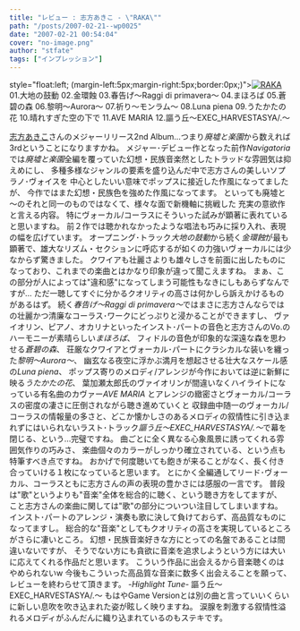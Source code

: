 ```yaml
---
title: "レビュー : 志方あきこ - \"RAKA\""
path: "/posts/2007-02-21--wp0025"
date: "2007-02-21 00:54:04"
cover: "no-image.png"
author: "stfate"
tags: ["インプレッション"]
---
```


style="float:left; (margin-left:5px;margin-right:5px;border:0px;)"><a href="http://www.amazon.co.jp/gp/product/B000HEZ2XE%3ftag=invisibleair-22%26link_code=xm2%26camp=2025%26dev-t=0ZZ51W51PSHKTDFA9002" target="_blank"><img src="http://images-jp.amazon.com/images/P/B000HEZ2XE.09.MZZZZZZZ.jpg" alt="RAKA"  /></a>
01.大地の鼓動
02.金環蝕
03.春告げ～Raggi di primavera～
04.まほろば
05.蒼碧の森
06.黎明～Aurora～
07.祈り～モンラム～
08.Luna piena
09.うたかたの花
10.晴れすぎた空の下で
11.AVE MARIA
12.謳う丘～EXEC_HARVESTASYA/.～

<!--more-->
<a href="http://www.vagrancy.jp/" target="_blank">志方あきこ</a>さんのメジャーリリース2nd Album…つまり<em>廃墟と楽園</em>から数えれば3rdということになりますかね。
メジャー･デビュー作となった前作<em>Navigatoria</em>では<em>廃墟と楽園</em>全編を覆っていた幻想・民族音楽然としたトラッドな雰囲気は抑えめにし、
多種多様なジャンルの要素を盛り込んだ中で志方さんの美しいソプラノ･ヴォイスを
中心としたいい意味でポップスに接近した作風になってましたが、
今作ではまた幻想・民族色を強めた作風になってます。
といっても廃墟と～のそれと同一のものではなくて、様々な面で新機軸に挑戦した
充実の意欲作と言える内容。
特にヴォーカル/コーラスにそういった試みが顕著に表れていると思いますね。
前２作では聴かれなかったような唱法も巧みに採り入れ、表現の幅を広げています。
オープニング･トラック<em>大地の鼓動</em>から続く<em>金環蝕</em>が最も顕著で、雄大なリズム・セクションに呼応するが如くの力強いヴォーカルには少なからず驚きました。
クワイアも壮麗さよりも雄々しさを前面に出したものになっており、これまでの楽曲とはかなり印象が違って聞こえますね。
まぁ、この部分が人によっては"違和感"になってしまう可能性もなきにしもあらずなんですが…
ただ一聴してすぐに分かるクオリティの高さは何かしら訴えかけるものがあるはず。
続く<em>春告げ～Raggi di primavera～</em>ではまさに志方さんならではの壮麗かつ清廉なコーラス･ワークにどっぷりと浸かることができますし、
ヴァイオリン、ピアノ、オカリナといったインスト･パートの音色と志方さんのVo.のハーモニーが素晴らしい<em>まほろば</em>、
フィドルの音色が印象的な深遠な森を思わせる<em>蒼碧の森</em>、
荘厳なクワイアとヴォーカル･パートにクラシカルな装いを纏った<em>黎明～Aurora～</em>、
幽玄なる夜空に浮かぶ満月を想起させる壮大なスケール感の<em>Luna piena</em>、
ポップス寄りのメロディ/アレンジが今作においては逆に新鮮に映る<em>うたかたの花</em>、
葉加瀬太郎氏のヴァイオリンが間違いなくハイライトになっている有名曲のカヴァー<em>AVE MARIA</em>
とアレンジの緻密さとヴォーカル/コーラスの密度の凄さに圧倒されながら聴き進めていくと
収録曲中随一のヴォーカル/コーラスの情報量の多さと、どこか懐かしさのあるメロディの叙情性に引き込まれずにはいられないラスト･トラック<em>謳う丘～EXEC_HARVESTASYA/.～</em>で幕を閉じる、という…完璧ですね。
曲ごとに全く異なる心象風景に誘ってくれる雰囲気作りの巧みさ、
楽曲個々のカラーがしっかり確立されている、という点も特筆すべき点ですね。
おかげで何度聴いても飽きが来ることがなく、長く付き合っていける１枚になっていると思います。
とにかく全編通してリード･ヴォーカル、コーラスともに志方さんの声の表現の豊かさには感服の一言です。
普段は"歌"というよりも"音楽"全体を総合的に聴く、という聴き方をしてますが、
こと志方さんの楽曲に関しては"歌"の部分についつい注目してしまいますね。
インスト･パートのアレンジ・演奏も歌に決して負けておらず、高品質なものになってますし。
総合的な"音楽"としてもクオリティの高さを実現しているところがさらに凄いところ。
幻想・民族音楽好きな方にとっての名盤であることは間違いないですが、
そうでない方にも貪欲に音楽を追求しようという方には大いに応えてくれる作品だと思います。
こういう作品に出会えるから音楽聴くのはやめられないw
今後もこういった高品質な音楽に数多く出会えることを願って、レビューを終わらせて頂きます。
<em>-Highlight Tune-</em>
謳う丘～EXEC_HARVESTASYA/.～
もはやGame Versionとは別の曲と言っていいくらいに新しい息吹を吹き込まれた姿が眩しく映りますね。
涙腺を刺激する叙情性溢れるメロディがふんだんに織り込まれているのもステキです。
